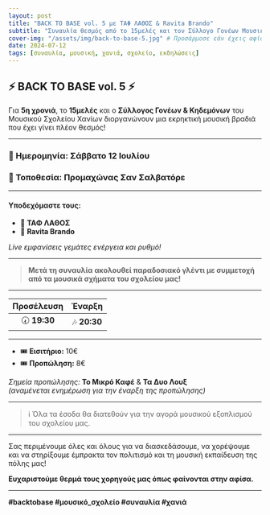 ```yaml
---
layout: post
title: "BACK TO BASE vol. 5 με ΤΑΦ ΛΑΘΟΣ & Ravita Brando"
subtitle: "Συναυλία θεσμός από το 15μελές και τον Σύλλογο Γονέων Μουσικού Σχολείου Χανίων"
cover-img: "/assets/img/back-to-base-5.jpg" # Προσάρμοσε εάν έχεις αφίσα!
date: 2024-07-12
tags: [συναυλία, μουσική, χανιά, σχολείο, εκδηλώσεις]
---
```


## ⚡ BACK TO BASE vol. 5 ⚡

Για **5η χρονιά**, το **15μελές** και ο **Σύλλογος Γονέων & Κηδεμόνων** του Μουσικού Σχολείου Χανίων διοργανώνουν μια εκρηκτική μουσική βραδιά που έχει γίνει πλέον θεσμός!

---

### 📅 Ημερομηνία: **Σάββατο 12 Ιουλίου**
### 📍 Τοποθεσία: **Προμαχώνας Σαν Σαλβατόρε**

---

#### Υποδεχόμαστε τους:

- 🎤 **ΤΑΦ ΛΑΘΟΣ**
- 🎤 **Ravita Brando**

*Live εμφανίσεις γεμάτες ενέργεια και ρυθμό!*

---

> **Μετά τη συναυλία ακολουθεί παραδοσιακό γλέντι με συμμετοχή από τα μουσικά σχήματα του σχολείου μας!**

---

| Προσέλευση     | Έναρξη         |
|:--------------:|:--------------:|
| 🕢 **19:30**   | 🎶 **20:30**   |

---

- 🎟️ **Εισιτήριο:** 10€
- 🎟️ **Προπώληση:** 8€

*Σημεία προπώλησης:* **Το Μικρό Καφέ** & **Τα Δυο Λουξ**  
_(αναμένεται ενημέρωση για την έναρξη της προπώλησης)_

---

> ℹ️ Όλα τα έσοδα θα διατεθούν για την αγορά μουσικού εξοπλισμού του σχολείου μας.

---

Σας περιμένουμε όλες και όλους για να διασκεδάσουμε, να χορέψουμε και να στηρίξουμε έμπρακτα τον πολιτισμό και τη μουσική εκπαίδευση της πόλης μας!

**Ευχαριστούμε θερμά τους χορηγούς μας όπως φαίνονται στην αφίσα.**

---

**#backtobase #μουσικό_σχολείο #συναυλία #χανιά**